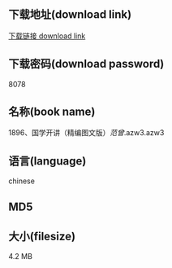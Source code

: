 ## 下载地址(download link)
[下载链接 download link](https://voluble-croquembouche-d321dc.netlify.app/?s=1896%E3%80%81%E5%9B%BD%E5%AD%A6%E5%BC%80%E8%AE%B2%EF%BC%88%E7%B2%BE%E7%BC%96%E5%9B%BE%E6%96%87%E7%89%88%EF%BC%89_%E8%8C%83%E6%9B%BE_.azw3)

## 下载密码(download password)
8078

## 名称(book name)
1896、国学开讲（精编图文版）_范曾_.azw3.azw3

## 语言(language)
chinese

## MD5


## 大小(filesize)
4.2 MB
